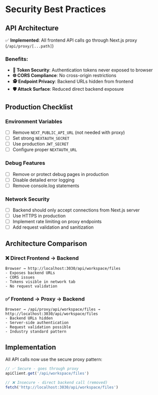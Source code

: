 # Security Best Practices

## API Architecture

✅ **Implemented**: All frontend API calls go through Next.js proxy (`/api/proxy/[...path]`)

### Benefits:
- **🔐 Token Security**: Authentication tokens never exposed to browser
- **🌐 CORS Compliance**: No cross-origin restrictions
- **🕵️ Endpoint Privacy**: Backend URLs hidden from frontend
- **🛡️ Attack Surface**: Reduced direct backend exposure

## Production Checklist

### Environment Variables
- [ ] Remove `NEXT_PUBLIC_API_URL` (not needed with proxy)
- [ ] Set strong `NEXTAUTH_SECRET`
- [ ] Use production `JWT_SECRET`
- [ ] Configure proper `NEXTAUTH_URL`

### Debug Features
- [ ] Remove or protect debug pages in production
- [ ] Disable detailed error logging
- [ ] Remove console.log statements

### Network Security
- [ ] Backend should only accept connections from Next.js server
- [ ] Use HTTPS in production
- [ ] Implement rate limiting on proxy endpoints
- [ ] Add request validation and sanitization

## Architecture Comparison

### ❌ Direct Frontend → Backend
```
Browser → http://localhost:3030/api/workspace/files
- Exposes backend URLs
- CORS issues
- Tokens visible in network tab
- No request validation
```

### ✅ Frontend → Proxy → Backend
```
Browser → /api/proxy/api/workspace/files → http://localhost:3030/api/workspace/files
- Backend URLs hidden
- Server-side authentication
- Request validation possible
- Industry standard pattern
```

## Implementation

All API calls now use the secure proxy pattern:

```typescript
// ✅ Secure - goes through proxy
apiClient.get('/api/workspace/files')

// ❌ Insecure - direct backend call (removed)
fetch('http://localhost:3030/api/workspace/files')
```